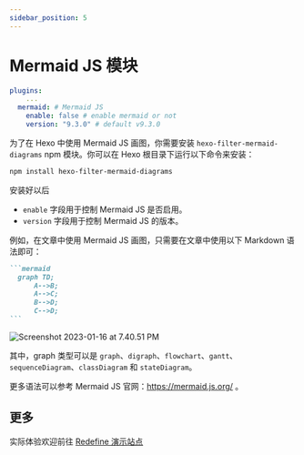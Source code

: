 ```yaml
---
sidebar_position: 5
---
```


# Mermaid JS 模块

```yaml
plugins:
	...
  mermaid: # Mermaid JS
    enable: false # enable mermaid or not
    version: "9.3.0" # default v9.3.0
```



为了在 Hexo 中使用 Mermaid JS 画图，你需要安装 `hexo-filter-mermaid-diagrams` npm 模块。你可以在 Hexo 根目录下运行以下命令来安装：

```bash
npm install hexo-filter-mermaid-diagrams
```

安装好以后

- `enable` 字段用于控制 Mermaid JS 是否启用。
- `version` 字段用于控制 Mermaid JS 的版本。

 例如，在文章中使用 Mermaid JS 画图，只需要在文章中使用以下 Markdown 语法即可： 

````markdown
```mermaid
  graph TD;
      A-->B;
      A-->C;
      B-->D;
      C-->D;
```
````

![Screenshot 2023-01-16 at 7.40.51 PM](https://evan.beee.top/img/2023/01/16/f3ff06b2553ae3f214c5c4421fa94c93.png)

其中，graph 类型可以是 `graph`、`digraph`、`flowchart`、`gantt`、`sequenceDiagram`、`classDiagram` 和 `stateDiagram`。

更多语法可以参考 Mermaid JS 官网：https://mermaid.js.org/ 。

## 更多

实际体验欢迎前往 [Redefine 演示站点](https://redefine.ohevan.com/2023/01/16/mermaidjs-demo/)